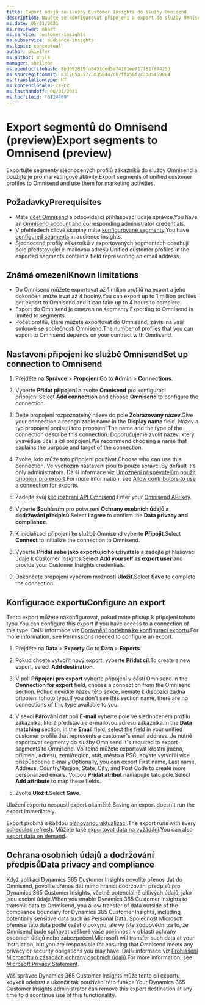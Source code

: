 ```yaml
---
title: Export údajů ze služby Customer Insights do služby Omnisend
description: Naučte se konfigurovat připojení a export do služby Omnisend.
ms.date: 05/21/2021
ms.reviewer: mhart
ms.service: customer-insights
ms.subservice: audience-insights
ms.topic: conceptual
author: pkieffer
ms.author: philk
manager: shellyha
ms.openlocfilehash: 8bd692819fa8451ded5e74191ee717f81f87425d
ms.sourcegitcommit: 831765a55775d358447cb7ffa56f2c3b85459084
ms.translationtype: HT
ms.contentlocale: cs-CZ
ms.lasthandoff: 06/01/2021
ms.locfileid: "6124469"
---
```

# <a name="export-segments-to-omnisend-preview"></a><span data-ttu-id="16b59-103">Export segmentů do Omnisend (preview)</span><span class="sxs-lookup"><span data-stu-id="16b59-103">Export segments to Omnisend (preview)</span></span>

<span data-ttu-id="16b59-104">Exportujte segmenty sjednocených profilů zákazníků do služby Omnisend a použijte je pro marketingové aktivity.</span><span class="sxs-lookup"><span data-stu-id="16b59-104">Export segments of unified customer profiles to Omnisend and use them for marketing activities.</span></span>

## <a name="prerequisites"></a><span data-ttu-id="16b59-105">Požadavky</span><span class="sxs-lookup"><span data-stu-id="16b59-105">Prerequisites</span></span>

-   <span data-ttu-id="16b59-106">Máte [účet Omnisend](https://www.omnisend.com/) a odpovídající přihlašovací údaje správce.</span><span class="sxs-lookup"><span data-stu-id="16b59-106">You have an [Omnisend account](https://www.omnisend.com/) and corresponding administrator credentials.</span></span>
-   <span data-ttu-id="16b59-107">V přehledech cílové skupiny máte [konfigurované segmenty](segments.md).</span><span class="sxs-lookup"><span data-stu-id="16b59-107">You have [configured segments](segments.md) in audience insights.</span></span>
-   <span data-ttu-id="16b59-108">Sjednocené profily zákazníků v exportovaných segmentech obsahují pole představující e-mailovou adresu.</span><span class="sxs-lookup"><span data-stu-id="16b59-108">Unified customer profiles in the exported segments contain a field representing an email address.</span></span>

## <a name="known-limitations"></a><span data-ttu-id="16b59-109">Známá omezení</span><span class="sxs-lookup"><span data-stu-id="16b59-109">Known limitations</span></span>

- <span data-ttu-id="16b59-110">Do Omnisend můžete exportovat až 1 milion profilů na export a jeho dokončení může trvat až 4 hodiny.</span><span class="sxs-lookup"><span data-stu-id="16b59-110">You can export up to 1 million profiles per export to Omnisend and it can take up to 4 hours to complete.</span></span>
- <span data-ttu-id="16b59-111">Export do Omnisend je omezen na segmenty.</span><span class="sxs-lookup"><span data-stu-id="16b59-111">Exporting to Omnisend is limited to segments.</span></span>
- <span data-ttu-id="16b59-112">Počet profilů, které můžete exportovat do Omnisend, závisí na vaší smlouvě se společností Omnisend.</span><span class="sxs-lookup"><span data-stu-id="16b59-112">The number of profiles that you can export to Omnisend depends on your contract with Omnisend.</span></span>

## <a name="set-up-connection-to-omnisend"></a><span data-ttu-id="16b59-113">Nastavení připojení ke službě Omnisend</span><span class="sxs-lookup"><span data-stu-id="16b59-113">Set up connection to Omnisend</span></span>

1. <span data-ttu-id="16b59-114">Přejděte na **Správce** > **Propojení**.</span><span class="sxs-lookup"><span data-stu-id="16b59-114">Go to **Admin** > **Connections**.</span></span>

1. <span data-ttu-id="16b59-115">Vyberte **Přidat připojení** a zvolte **Omnisend** pro konfiguraci připojení.</span><span class="sxs-lookup"><span data-stu-id="16b59-115">Select **Add connection** and choose **Omnisend** to configure the connection.</span></span>

1. <span data-ttu-id="16b59-116">Dejte propojení rozpoznatelný název do pole **Zobrazovaný název**.</span><span class="sxs-lookup"><span data-stu-id="16b59-116">Give your connection a recognizable name in the **Display name** field.</span></span> <span data-ttu-id="16b59-117">Název a typ propojení popisují toto propojení.</span><span class="sxs-lookup"><span data-stu-id="16b59-117">The name and the type of the connection describe this connection.</span></span> <span data-ttu-id="16b59-118">Doporučujeme zvolit název, který vysvětluje účel a cíl propojení.</span><span class="sxs-lookup"><span data-stu-id="16b59-118">We recommend choosing a name that explains the purpose and target of the connection.</span></span>

1. <span data-ttu-id="16b59-119">Zvolte, kdo může toto připojení používat.</span><span class="sxs-lookup"><span data-stu-id="16b59-119">Choose who can use this connection.</span></span> <span data-ttu-id="16b59-120">Ve výchozím nastavení jsou to pouze správci.</span><span class="sxs-lookup"><span data-stu-id="16b59-120">By default it's only administrators.</span></span> <span data-ttu-id="16b59-121">Další informace viz [Umožnění přispěvatelům použít připojení pro export](connections.md#allow-contributors-to-use-a-connection-for-exports).</span><span class="sxs-lookup"><span data-stu-id="16b59-121">For more information, see [Allow contributors to use a connection for exports](connections.md#allow-contributors-to-use-a-connection-for-exports).</span></span>

1. <span data-ttu-id="16b59-122">Zadejte svůj [klíč rozhraní API Omnisend](https://support.omnisend.com/en/articles/1061890-generating-api-key).</span><span class="sxs-lookup"><span data-stu-id="16b59-122">Enter your [Omnisend API key](https://support.omnisend.com/en/articles/1061890-generating-api-key).</span></span>

1. <span data-ttu-id="16b59-123">Vyberte **Souhlasím** pro potvrzení **Ochrany osobních údajů a dodržování předpisů**.</span><span class="sxs-lookup"><span data-stu-id="16b59-123">Select **I agree** to confirm the **Data privacy and compliance**.</span></span>

1. <span data-ttu-id="16b59-124">K inicializaci připojení ke službě Omnisend vyberte **Připojit**.</span><span class="sxs-lookup"><span data-stu-id="16b59-124">Select **Connect** to initialize the connection to Omnisend.</span></span>

1. <span data-ttu-id="16b59-125">Vyberte **Přidat sebe jako exportujícího uživatele** a zadejte přihlašovací údaje k Customer Insights.</span><span class="sxs-lookup"><span data-stu-id="16b59-125">Select **Add yourself as export user** and provide your Customer Insights credentials.</span></span>

1. <span data-ttu-id="16b59-126">Dokončete propojení výběrem možnosti **Uložit**.</span><span class="sxs-lookup"><span data-stu-id="16b59-126">Select **Save** to complete the connection.</span></span>

## <a name="configure-an-export"></a><span data-ttu-id="16b59-127">Konfigurace exportu</span><span class="sxs-lookup"><span data-stu-id="16b59-127">Configure an export</span></span>

<span data-ttu-id="16b59-128">Tento export můžete nakonfigurovat, pokud máte přístup k připojení tohoto typu.</span><span class="sxs-lookup"><span data-stu-id="16b59-128">You can configure this export if you have access to a connection of this type.</span></span> <span data-ttu-id="16b59-129">Další informace viz [Oprávnění potřebná ke konfiguraci exportu](export-destinations.md#set-up-a-new-export).</span><span class="sxs-lookup"><span data-stu-id="16b59-129">For more information, see [Permissions needed to configure an export](export-destinations.md#set-up-a-new-export).</span></span>

1. <span data-ttu-id="16b59-130">Přejděte na **Data** > **Exporty**.</span><span class="sxs-lookup"><span data-stu-id="16b59-130">Go to **Data** > **Exports**.</span></span>

1. <span data-ttu-id="16b59-131">Pokud chcete vytvořit nový export, vyberte **Přidat cíl**.</span><span class="sxs-lookup"><span data-stu-id="16b59-131">To create a new export, select **Add destination**.</span></span>

1. <span data-ttu-id="16b59-132">V poli **Připojení pro export** vyberte připojení v části Omnisend.</span><span class="sxs-lookup"><span data-stu-id="16b59-132">In the **Connection for export** field, choose a connection from the Omnisend section.</span></span> <span data-ttu-id="16b59-133">Pokud nevidíte název této sekce, nemáte k dispozici žádná připojení tohoto typu.</span><span class="sxs-lookup"><span data-stu-id="16b59-133">If you don't see this section name, there are no connections of this type available to you.</span></span>

1. <span data-ttu-id="16b59-134">V sekci **Párování dat** poli **E-mail** vyberte pole ve sjednoceném profilu zákazníka, které představuje e-mailovou adresu zákazníka.</span><span class="sxs-lookup"><span data-stu-id="16b59-134">In the **Data matching** section, in the **Email** field, select the field in your unified customer profile that represents a customer's email address.</span></span> <span data-ttu-id="16b59-135">Je nutné exportovat segmenty do služby Omnisend.</span><span class="sxs-lookup"><span data-stu-id="16b59-135">It's required to export segments to Omnisend.</span></span> <span data-ttu-id="16b59-136">Volitelně můžete exportovat křestní jméno, příjmení, adresu, zemi/region, stát, město a PSČ, abyste vytvořili více přizpůsobené e-maily.</span><span class="sxs-lookup"><span data-stu-id="16b59-136">Optionally, you can export First name, Last name, Address, Country/Region, State, City, and Post Code to create more personalized emails.</span></span> <span data-ttu-id="16b59-137">Volbou **Přidat atribut** namapujte tato pole.</span><span class="sxs-lookup"><span data-stu-id="16b59-137">Select **Add attribute** to map these fields.</span></span>

1. <span data-ttu-id="16b59-138">Zvolte **Uložit**.</span><span class="sxs-lookup"><span data-stu-id="16b59-138">Select **Save**.</span></span>

<span data-ttu-id="16b59-139">Uložení exportu nespustí export okamžitě.</span><span class="sxs-lookup"><span data-stu-id="16b59-139">Saving an export doesn't run the export immediately.</span></span>

<span data-ttu-id="16b59-140">Export probíhá s každou [plánovanou aktualizací](system.md#schedule-tab).</span><span class="sxs-lookup"><span data-stu-id="16b59-140">The export runs with every [scheduled refresh](system.md#schedule-tab).</span></span> <span data-ttu-id="16b59-141">Můžete také [exportovat data na vyžádání](export-destinations.md#run-exports-on-demand).</span><span class="sxs-lookup"><span data-stu-id="16b59-141">You can also [export data on demand](export-destinations.md#run-exports-on-demand).</span></span> 


## <a name="data-privacy-and-compliance"></a><span data-ttu-id="16b59-142">Ochrana osobních údajů a dodržování předpisů</span><span class="sxs-lookup"><span data-stu-id="16b59-142">Data privacy and compliance</span></span>

<span data-ttu-id="16b59-143">Když aplikaci Dynamics 365 Customer Insights povolíte přenos dat do Omnisend, povolíte přenos dat mimo hranici dodržování předpisů pro Dynamics 365 Customer Insights, včetně potenciálně citlivých údajů, jako jsou osobní údaje.</span><span class="sxs-lookup"><span data-stu-id="16b59-143">When you enable Dynamics 365 Customer Insights to transmit data to Ommisend, you allow transfer of data outside of the compliance boundary for Dynamics 365 Customer Insights, including potentially sensitive data such as Personal Data.</span></span> <span data-ttu-id="16b59-144">Společnost Microsoft přenese tato data podle vašeho pokynu, ale vy jste zodpovědní za to, že Omnisend bude splňovat veškeré vaše povinnosti v oblasti ochrany osobních údajů nebo zabezpečení.</span><span class="sxs-lookup"><span data-stu-id="16b59-144">Microsoft will transfer such data at your instruction, but you are responsible for ensuring that Omnisend meets any privacy or security obligations you may have.</span></span> <span data-ttu-id="16b59-145">Další informace viz [Prohlášení Microsoftu o zásadách ochrany osobních údajů](https://go.microsoft.com/fwlink/?linkid=396732).</span><span class="sxs-lookup"><span data-stu-id="16b59-145">For more information, see [Microsoft Privacy Statement](https://go.microsoft.com/fwlink/?linkid=396732).</span></span>

<span data-ttu-id="16b59-146">Váš správce Dynamics 365 Customer Insights může tento cíl exportu kdykoli odebrat a ukončit tak používání této funkce.</span><span class="sxs-lookup"><span data-stu-id="16b59-146">Your Dynamics 365 Customer Insights administrator can remove this export destination at any time to discontinue use of this functionality.</span></span>
